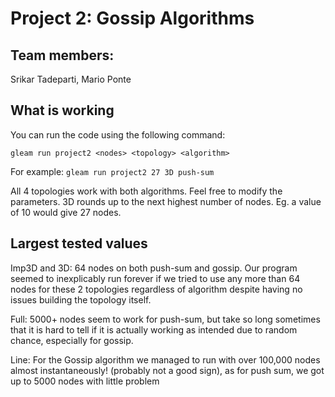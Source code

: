 
# Project 2: Gossip Algorithms

## Team members:

Srikar Tadeparti,
Mario Ponte

## What is working

You can run the code using the following command:

`gleam run project2 <nodes> <topology> <algorithm>`

For example:
`gleam run project2 27 3D push-sum`


All 4 topologies work with both algorithms. Feel free to modify the parameters. 3D rounds up to the next highest number of nodes.
Eg. a value of 10 would give 27 nodes.


## Largest tested values

Imp3D and 3D: 64 nodes on both push-sum and gossip. Our program seemed to inexplicably run forever if we tried to use any more than 64 nodes for these 2 topologies regardless of algorithm despite having no issues building the topology itself.

Full: 5000+ nodes seem to work for push-sum, but take so long sometimes that it is hard to tell if it is actually working as intended due to random chance, especially for gossip.

Line: For the Gossip algorithm we managed to run with over 100,000 nodes almost instantaneously! (probably not a good sign), as for push sum, we got up to 5000 nodes with little problem
